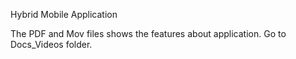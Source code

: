 Hybrid Mobile Application

The PDF and Mov files shows the features about application. Go to Docs_Videos folder.
